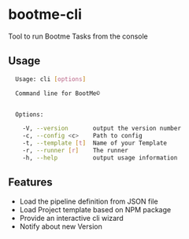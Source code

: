 # bootme-cli

Tool to run Bootme Tasks from the console

## Usage

```sh
  Usage: cli [options]

  Command line for BootMe©


  Options:

    -V, --version       output the version number
    -c, --config <c>    Path to config
    -t, --template [t]  Name of your Template
    -r, --runner [r]    The runner
    -h, --help          output usage information
```

## Features
- Load the pipeline definition from JSON file
- Load Project template based on NPM package
- Provide an interactive cli wizard
- Notify about new Version
